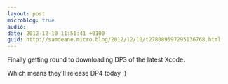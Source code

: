 ```yaml
---
layout: post
microblog: true
audio: 
date: 2012-12-10 11:51:41 +0100
guid: http://samdeane.micro.blog/2012/12/10/t278089597295136768.html
---
```

Finally getting round to downloading DP3 of the latest Xcode.

Which means they'll release DP4 today :)
